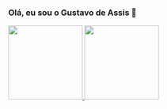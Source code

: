 ### Olá, eu sou o Gustavo de Assis 👋
<div align="compact">
  <a href="https://github.com/assisgustavo">
  <img height="150em" src="https://github-readme-stats.vercel.app/api?username=assisgustavo&show_icons=true&theme=dracula&include_all_commits=true&count_private=true"/>
  <img height="150em" src="https://github-readme-stats.vercel.app/api/top-langs/?username=assisgustavo&layout=compact&langs_count=7&theme=dracula"/>
</div>




